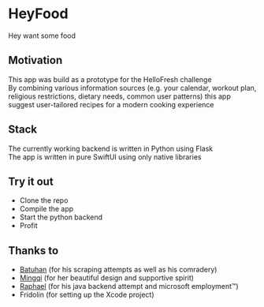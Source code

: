 # HeyFood
Hey want some food

## Motivation
This app was build as a prototype for the HelloFresh challenge  
By combining various information sources (e.g. your calendar, workout plan, religious restrictions, dietary needs, common user patterns) this app suggest user-tailored recipes for a modern cooking experience

## Stack
The currently working backend is written in Python using Flask  
The app is written in pure SwiftUI using only native libraries

## Try it out
- Clone the repo
- Compile the app
- Start the python backend
- Profit

## Thanks to
 - [Batuhan](https://github.com/BatuhanKostik) (for his scraping attempts as well as his comradery)
 - [Mingqi](https://github.com/MuZiQiAM)  (for her beautiful design and supportive spirit)
 - [Raphael](https://github.com/raphaeldichler) (for his java backend attempt and microsoft employment™)
 - Fridolin (for setting up the Xcode project)
